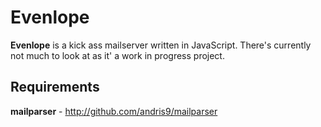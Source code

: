 Evenlope
========

**Evenlope** is a kick ass mailserver written in JavaScript. There's currently not much to look at as it' a work in progress project.

Requirements
------------

**mailparser** - <http://github.com/andris9/mailparser>